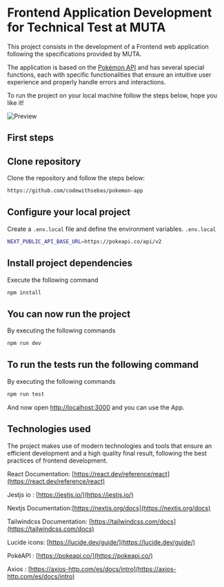 # Frontend Application Development for Technical Test at MUTA

This project consists in the development of a Frontend web application following the specifications provided by MUTA.

The application is based on the [Pokémon API](https://pokeapi.co/) and has several special functions, each with specific functionalities that ensure an intuitive user experience and properly handle errors and interactions.

To run the project on your local machine follow the steps below, hope you like it!

<img src="https://res.cloudinary.com/dovavvnjx/image/upload/v1732140196/pokemon_zbvhn1.png" alt="Preview">

## First steps

## Clone repository

Clone the repository and follow the steps below:

```bash
https://github.com/codewithsebas/pokemon-app
```

## Configure your local project

Create a `.env.local` file and define the environment variables.
`.env.local`

```bash
NEXT_PUBLIC_API_BASE_URL=https://pokeapi.co/api/v2
```

## Install project dependencies

Execute the following command

```bash
npm install
```

## You can now run the project

By executing the following commands

```bash
npm run dev
```

## To run the tests run the following command

By executing the following commands

```bash
npm run test
```

And now open [http://localhost:3000](http://localhost:3000) and you can use the App.

## Technologies used

The project makes use of modern technologies and tools that ensure an efficient development and a high quality final result, following the best practices of frontend development.

React Documentation: [https://react.dev/reference/react](https://react.dev/reference/react)

Jestjs io : [https://jestjs.io/](https://jestjs.io/)

Nextjs Documentation:[https://nextjs.org/docs](https://nextjs.org/docs)

Tailwindcss Documentation: [https://tailwindcss.com/docs](https://tailwindcss.com/docs)

Lucide icons: [https://lucide.dev/guide/](https://lucide.dev/guide/)

PokéAPI : [https://pokeapi.co/](https://pokeapi.co/)

Axios : [https://axios-http.com/es/docs/intro](https://axios-http.com/es/docs/intro)
